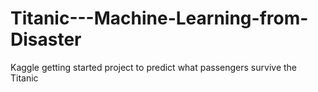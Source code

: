 # Titanic---Machine-Learning-from-Disaster
Kaggle getting started project to predict what passengers survive the Titanic
